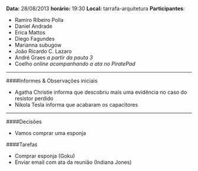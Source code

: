 __Data:__ 28/08/2013
__horário:__ 19:30
__Local:__ tarrafa-arquitetura
__Participantes__:

- Ramiro Ribeiro Polla
- Daniel Andrade
- Erica Mattos
- Diego Fagundes
- Marianna subugow
- João Ricardo C. Lazaro
- André Graes _a partir da pauta 3_
- Coelho _online acompanhando a ata no PiratePad_

***

####Informes & Observações iniciais

- Agatha Christie informa que descobriu mais uma evidência no caso do resistor perdido
- Nikola Tesla informa que acabaram os capacitores

***

####Decisões

- Vamos comprar uma esponja

####Tarefas

- Comprar esponja (Goku)
- Enviar email com ata da reunião (Indiana Jones)
